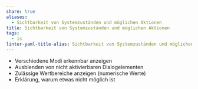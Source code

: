 ```yaml
---
share: true
aliases:
  - Sichtbarkeit von Systemzuständen und möglichen Aktionen
title: Sichtbarkeit von Systemzuständen und möglichen Aktionen
tags:
  - is
linter-yaml-title-alias: Sichtbarkeit von Systemzuständen und möglichen Aktionen
---
```


- Verschiedene Modi erkennbar anzeigen
- Ausblenden von nicht aktivierbaren Dialogelementen
- Zulässige Wertbereiche anzeigen (numerische Werte)
- Erklärung, warum etwas nicht möglich ist
